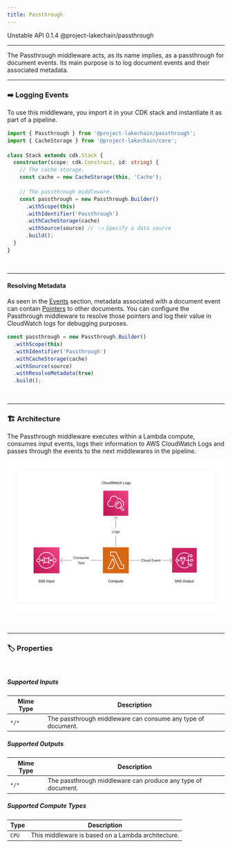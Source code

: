 ```yaml
---
title: Passthrough
---
```


<span title="Label: Pro" data-view-component="true" class="Label Label--api text-uppercase">
  Unstable API
</span>
<span title="Label: Pro" data-view-component="true" class="Label Label--version text-uppercase">
  0.1.4
</span>
<span title="Label: Pro" data-view-component="true" class="Label Label--package">
  @project-lakechain/passthrough
</span>
<br>

---

The Passthrough middleware acts, as its name implies, as a passthrough for document events. Its main purpose is to log document events and their associated metadata.

---

### ➡️ Logging Events

To use this middleware, you import it in your CDK stack and instantiate it as part of a pipeline.

```typescript
import { Passthrough } from '@project-lakechain/passthrough';
import { CacheStorage } from '@project-lakechain/core';

class Stack extends cdk.Stack {
  constructor(scope: cdk.Construct, id: string) {
    // The cache storage.
    const cache = new CacheStorage(this, 'Cache');
    
    // The passthrough middleware.
    const passthrough = new Passthrough.Builder()
      .withScope(this)
      .withIdentifier('Passthrough')
      .withCacheStorage(cache)
      .withSource(source) // 👈 Specify a data source
      .build();
  }
}
```

<br>

---

#### Resolving Metadata

As seen in the [Events](/core/events) section, metadata associated with a document event can contain [Pointers](/core/events#using-pointers) to other documents. You can configure the Passthrough middleware to resolve those pointers and log their value in CloudWatch logs for debugging purposes.

```typescript
const passthrough = new Passthrough.Builder()
  .withScope(this)
  .withIdentifier('Passthrough')
  .withCacheStorage(cache)
  .withSource(source)
  .withResolveMetadata(true)
  .build();
```

<br>

---

### 🏗️ Architecture

The Passthrough middleware executes within a Lambda compute, consumes input events, logs their information to AWS CloudWatch Logs and passes through the events to the next middlewares in the pipeline.

![Passthrough Architecture](../../../assets/passthrough-architecture.png)

<br>

---

### 🏷️ Properties

<br>

##### Supported Inputs

| Mime Type | Description |
| --------- | ----------- |
| `*/*`     | The passthrough middleware can consume any type of document. |

##### Supported Outputs

| Mime Type | Description |
| --------- | ----------- |
| `*/*`     | The passthrough middleware can produce any type of document. |

##### Supported Compute Types

| Type  | Description |
| ----- | ----------- |
| `CPU` | This middleware is based on a Lambda architecture. |
